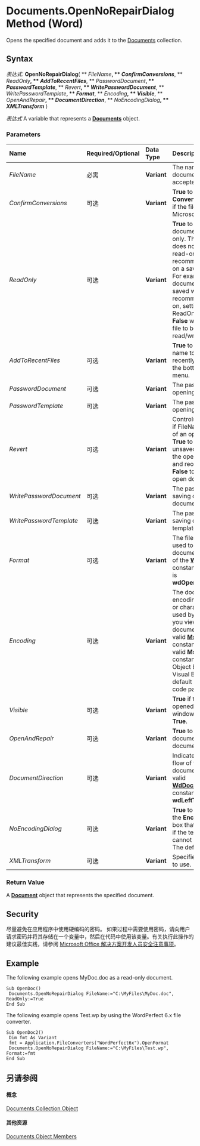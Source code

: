 
# Documents.OpenNoRepairDialog Method (Word)

Opens the specified document and adds it to the [Documents](fc4ac973-19c1-703a-5538-f4426b8b7564.md) collection.


## Syntax

 _表达式_. **OpenNoRepairDialog**( ** _FileName_**, ** _ConfirmConversions_**, ** _ReadOnly_**, ** _AddToRecentFiles_**, ** _PasswordDocument_**, ** _PasswordTemplate_**, ** _Revert_**, ** _WritePasswordDocument_**, ** _WritePasswordTemplate_**, ** _Format_**, ** _Encoding_**, ** _Visible_**, ** _OpenAndRepair_**, ** _DocumentDirection_**, ** _NoEncodingDialog_**, ** _XMLTransform_** )

 _表达式_ A variable that represents a **[Documents](fc4ac973-19c1-703a-5538-f4426b8b7564.md)** object.


### Parameters



|**Name**|**Required/Optional**|**Data Type**|**Description**|
|:-----|:-----|:-----|:-----|
| _FileName_|必需|**Variant**|The name of the document (paths are accepted).|
| _ConfirmConversions_|可选|**Variant**|**True** to display the **Convert File** dialog box if the file is not in Microsoft Word format.|
| _ReadOnly_|可选|**Variant**|**True** to open the document as read-only. This argument does not override the read-only recommended setting on a saved document. For example, if a document has been saved with read-only recommended turned on, setting the ReadOnly argument to **False** will not cause the file to be opened as read/write.|
| _AddToRecentFiles_|可选|**Variant**|**True** to add the file name to the list of recently used files at the bottom of the **File** menu.|
| _PasswordDocument_|可选|**Variant**|The password for opening the document.|
| _PasswordTemplate_|可选|**Variant**|The password for opening the template.|
| _Revert_|可选|**Variant**|Controls what happens if FileName is the name of an open document.  **True** to discard any unsaved changes to the open document and reopen the file. **False** to activate the open document.|
| _WritePasswordDocument_|可选|**Variant**|The password for saving changes to the document.|
| _WritePasswordTemplate_|可选|**Variant**|The password for saving changes to the template.|
| _Format_|可选|**Variant**|The file converter to be used to open the document. Can be one of the  **[WdOpenFormat](48727357-ff8a-5516-9f45-09f0282ca89f.md)** constants. The default is **wdOpenFormatAuto**.|
| _Encoding_|可选|**Variant**|The document encoding (code page or character set) to be used by Word when you view the saved document. Can be any valid  **[MsoEncoding](http://msdn.microsoft.com/library/286bed6e-6028-a252-5e4f-b505234d9d34%28Office.15%29.aspx)** constant. For the list of valid **MsoEncoding** constants, see the Object Browser in the Visual Basic Editor. The default is the system code page.|
| _Visible_|可选|**Variant**|**True** if the document is opened in a visible window. The default is **True**.|
| _OpenAndRepair_|可选|**Variant**|**True** to repair the document to prevent document corruption.|
| _DocumentDirection_|可选|**Variant**|Indicates the horizontal flow of text in a document. Can be any valid  **[WdDocumentDirection](ce3aa3fd-93af-791e-99f1-08b39cd21fae.md)** constant. The default is **wdLeftToRight**.|
| _NoEncodingDialog_|可选|**Variant**|**True** to skip displaying the **Encoding** dialog box that Word displays if the text encoding cannot be recognized. The default is **False**.|
| _XMLTransform_|可选|**Variant**|Specifies a transform to use.|

### Return Value

A  **[Document](8d83487a-2345-a036-a916-971c9db5b7fb.md)** object that represents the specified document.


## Security

尽量避免在应用程序中使用硬编码的密码。 如果过程中需要使用密码，请向用户请求密码并将其存储在一个变量中，然后在代码中使用该变量。有关执行此操作的建议最佳实践，请参阅 [Microsoft Office 解决方案开发人员安全注意事项](HV01051489.md)。


## Example

The following example opens MyDoc.doc as a read-only document.


```
Sub OpenDoc() 
 Documents.OpenNoRepairDialog FileName:="C:\MyFiles\MyDoc.doc", ReadOnly:=True 
End Sub
```

The following example opens Test.wp by using the WordPerfect 6.x file converter.




```
Sub OpenDoc2() 
 Dim fmt As Variant 
 fmt = Application.FileConverters("WordPerfect6x").OpenFormat 
 Documents.OpenNoRepairDialog FileName:="C:\MyFiles\Test.wp", Format:=fmt 
End Sub
```


## 另请参阅


#### 概念


[Documents Collection Object](fc4ac973-19c1-703a-5538-f4426b8b7564.md)
#### 其他资源


[Documents Object Members](http://msdn.microsoft.com/library/939decec-9b3c-92fc-796c-2eeb9c2165ce%28Office.15%29.aspx)